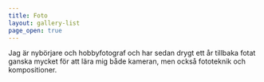 ```yaml
---
title: Foto
layout: gallery-list
page_open: true
---
```


Jag är nybörjare och hobbyfotograf och har sedan drygt ett år tillbaka fotat ganska mycket för att lära mig både kameran, men också fototeknik och kompositioner.
